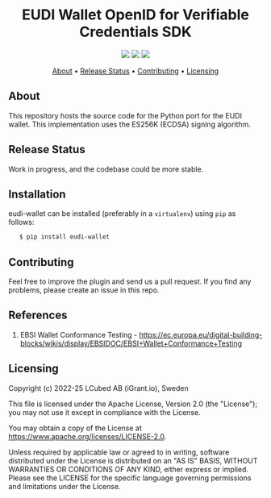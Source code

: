 <h1 align="center">
    EUDI Wallet OpenID for Verifiable Credentials SDK
</h1>

<p align="center">
    <a href="/../../commits/" title="Last Commit"><img src="https://img.shields.io/github/last-commit/decentralised-dataexchange/eudi-wallet?style=flat"></a>
    <a href="/../../issues" title="Open Issues"><img src="https://img.shields.io/github/issues/decentralised-dataexchange/eudi-wallet?style=flat"></a>
    <a href="./LICENSE" title="License"><img src="https://img.shields.io/badge/License-Apache%202.0-green.svg?style=flat"></a>
</p>


<p align="center">
  <a href="#about">About</a> •
  <a href="#release-status">Release Status</a> •
  <a href="#contributing">Contributing</a> •
  <a href="#licensing">Licensing</a>
</p>

## About

This repository hosts the source code for the Python port for the EUDI wallet. This implementation uses the ES256K (ECDSA) signing algorithm. 

## Release Status

Work in progress, and the codebase could be more stable.

## Installation

eudi-wallet can be installed (preferably in a `virtualenv`) using ``pip`` as follows:

```bash
   $ pip install eudi-wallet
```

## Contributing

Feel free to improve the plugin and send us a pull request. If you find any problems, please create an issue in this repo.

## References

1. EBSI Wallet Conformance Testing - https://ec.europa.eu/digital-building-blocks/wikis/display/EBSIDOC/EBSI+Wallet+Conformance+Testing

## Licensing
Copyright (c) 2022-25 LCubed AB (iGrant.io), Sweden

This file is licensed under the Apache License, Version 2.0 (the "License"); you may not use it except in compliance with the License.

You may obtain a copy of the License at https://www.apache.org/licenses/LICENSE-2.0.

Unless required by applicable law or agreed to in writing, software distributed under the License is distributed on an "AS IS" BASIS, WITHOUT WARRANTIES OR CONDITIONS OF ANY KIND, either express or implied. Please see the LICENSE for the specific language governing permissions and limitations under the License.
